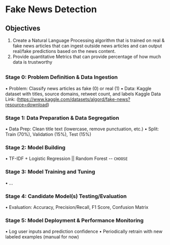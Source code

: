# Fake News Detection

## Objectives
1. Create a Natural Language Processing algorithm that is trained on real & fake news articles that can ingest outside news articles and can output real/fake predictions based on the news content.
2. Provide quantitative Metrics that can provide percentage of how much data is trustworthy

## 
### Stage 0: Problem Definition & Data Ingestion
• Problem: Classify news articles as fake (0) or real (1)
• Data: Kaggle dataset with titles, source domains, retweet count, and labels 
Kaggle Data Link: (https://www.kaggle.com/datasets/algord/fake-news?resource=download)
### Stage 1: Data Preparation & Data Segregation
• Data Prep: Clean title text (lowercase, remove punctuation, etc.)
• Split: Train (70%), Validation (15%), Test (15%)
### Stage 2: Model Building
• TF-IDF + Logistic Regression || Random Forest -- `CHOOSE`
### Stage 3: Model Training and Tuning
• ...
### Stage 4: Candidate Model(s) Testing/Evaluation
• Evaluation: Accuracy, Precision/Recall, F1 Score, Confusion Matrix
### Stage 5: Model Deployment & Performance Monitoring
• Log user inputs and prediction confidence
• Periodically retrain with new labeled examples (manual for now)